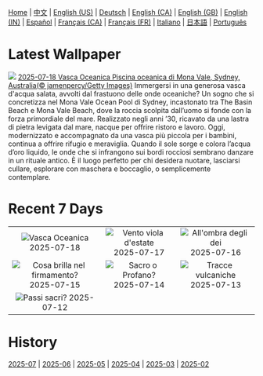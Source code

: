 [Home](../README.md) | [中文](zh-CN.md) | [English (US)](en-US.md) | [Deutsch](de-DE.md) | [English (CA)](en-CA.md) | [English (GB)](en-GB.md) | [English (IN)](en-IN.md) | [Español](es-ES.md) | [Français (CA)](fr-CA.md) | [Français (FR)](fr-FR.md) | [Italiano](it-IT.md) | [日本語](ja-JP.md) | [Português](pt-BR.md)

# Latest Wallpaper
![](https://www.bing.com/th?id=OHR.MonaValePool_IT-IT0291843782_UHD.jpg)
[2025-07-18 Vasca Oceanica Piscina oceanica di Mona Vale, Sydney, Australia(© jamenpercy/Getty Images)](https://www.bing.com/th?id=OHR.MonaValePool_IT-IT0291843782_UHD.jpg)
Immergersi in una generosa vasca d'acqua salata, avvolti dal frastuono delle onde oceaniche? Un sogno che si concretizza nel Mona Vale Ocean Pool di Sydney, incastonato tra The Basin Beach e Mona Vale Beach, dove la roccia scolpita dall’uomo si fonde con la forza primordiale del mare. Realizzato negli anni ’30, ricavato da una lastra di pietra levigata dal mare, nacque per offrire ristoro e lavoro. Oggi, modernizzato e accompagnato da una vasca più piccola per i bambini, continua a offrire rifugio e meraviglia. Quando il sole sorge e colora l’acqua d’oro liquido, le onde che si infrangono sui bordi rocciosi sembrano danzare in un rituale antico. È il luogo perfetto per chi desidera nuotare, lasciarsi cullare, esplorare con maschera e boccaglio, o semplicemente contemplare.

# Recent 7 Days
|  |  |  |
|:---:|:---:|:---:|
| ![](https://www.bing.com/th?id=OHR.MonaValePool_IT-IT0291843782_400x240.jpg "Vasca Oceanica") 2025-07-18 | ![](https://www.bing.com/th?id=OHR.FranceLavender_IT-IT7177980672_400x240.jpg "Vento viola d'estate") 2025-07-17 | ![](https://www.bing.com/th?id=OHR.TemplePhilae_IT-IT7785409392_400x240.jpg "All'ombra degli dei") 2025-07-16 |
| ![](https://www.bing.com/th?id=OHR.PerseidsPine_IT-IT7125588777_400x240.jpg "Cosa brilla nel firmamento?") 2025-07-15 | ![](https://www.bing.com/th?id=OHR.CattedraleDiPalermo_IT-IT0519609819_400x240.jpg "Sacro o Profano?") 2025-07-14 | ![](https://www.bing.com/th?id=OHR.BasaltColumns_IT-IT0459542026_400x240.jpg "Tracce vulcaniche") 2025-07-13 |
| ![](https://www.bing.com/th?id=OHR.ThomsonGazelle_IT-IT0397264762_400x240.jpg "Passi sacri?") 2025-07-12 |  |  |

# History
[2025-07](../archives/wallpaper/it-IT/w_2025_07.md) | [2025-06](../archives/wallpaper/it-IT/w_2025_06.md) | [2025-05](../archives/wallpaper/it-IT/w_2025_05.md) | [2025-04](../archives/wallpaper/it-IT/w_2025_04.md) | [2025-03](../archives/wallpaper/it-IT/w_2025_03.md) | [2025-02](../archives/wallpaper/it-IT/w_2025_02.md)
